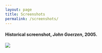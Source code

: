 ```yaml
---
layout: page
title: Screenshots
permalink: /screenshots/
---
```


<!--

Screenshots are stored in the screenshots directory.

Due to the permalink in the YAML Front Matter, there's no need to define the
full path the following statements.

Add your own screenshots in reversed chronological order, latest on top.

-->

#### Historical screenshot, *John Goerzen*, 2005. ####
![](offlineimap-1.png)


<!--
vim: ts=2 expandtab :
-->

